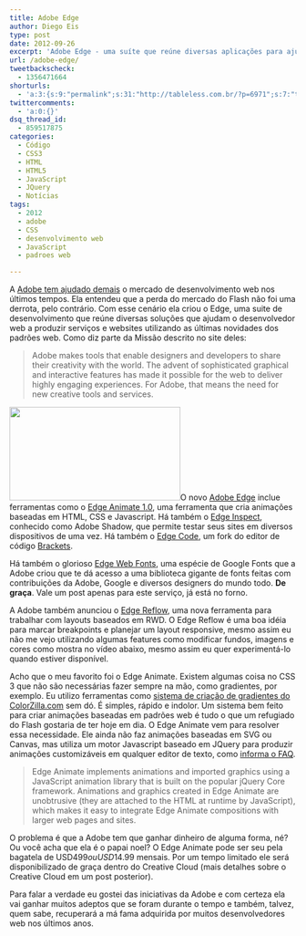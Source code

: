```yaml
---
title: Adobe Edge
author: Diego Eis
type: post
date: 2012-09-26
excerpt: 'Adobe Edge - uma suíte que reúne diversas aplicações para ajudar os desenvolvedores web.'
url: /adobe-edge/
tweetbackscheck:
  - 1356471664
shorturls:
  - 'a:3:{s:9:"permalink";s:31:"http://tableless.com.br/?p=6971";s:7:"tinyurl";s:26:"http://tinyurl.com/8oftcxd";s:4:"isgd";s:19:"http://is.gd/5CbbO7";}'
twittercomments:
  - 'a:0:{}'
dsq_thread_id:
  - 859517875
categories:
  - Código
  - CSS3
  - HTML
  - HTML5
  - JavaScript
  - JQuery
  - Notícias
tags:
  - 2012
  - adobe
  - CSS
  - desenvolvimento web
  - JavaScript
  - padroes web

---
```

A [Adobe tem ajudado demais][1] o mercado de desenvolvimento web nos últimos tempos. Ela entendeu que a perda do mercado do Flash não foi uma derrota, pelo contrário. Com esse cenário ela criou o Edge, uma suite de desenvolvimento que reúne diversas soluções que ajudam o desenvolvedor web a produzir serviços e websites utilizando as últimas novidades dos padrões web. Como diz parte da Missão descrito no site deles:

> Adobe makes tools that enable designers and developers to share their creativity with the world. The advent of sophisticated graphical and interactive features has made it possible for the web to deliver highly engaging experiences. For Adobe, that means the need for new creative tools and services.

 <img src="http://tableless.com.br/uploads/2012/09/edge_reflow_hero-300x164.png" alt="" title="edge_reflow_hero" width="300" height="164" class="alignleft size-medium wp-image-6972" srcset="uploads/2012/09/edge_reflow_hero-300x164.png 300w, uploads/2012/09/edge_reflow_hero.png 900w" sizes="(max-width: 300px) 100vw, 300px" />O novo <a href="http://html.adobe.com/edge/" title="Ferramentas para Desenvolvedores Web" target="_blank">Adobe Edge</a> inclue ferramentas como o <a href="http://html.adobe.com/edge/animate/" title="Animações com CSS e Javascript" target="_blank">Edge Animate 1.0</a>, uma ferramenta que cria animações baseadas em HTML, CSS e Javascript. Há também o <a href="http://html.adobe.com/edge/inspect/" title="Teste seu código" target="_blank">Edge Inspect</a>, conhecido como Adobe Shadow, que permite testar seus sites em diversos dispositivos de uma vez. Há também o <a href="http://html.adobe.com/edge/code/" target="_blank">Edge Code</a>, um fork do editor de código <a href="https://github.com/adobe/brackets" target="_blank">Brackets</a>.

Há também o glorioso [Edge Web Fonts][2], uma espécie de Google Fonts que a Adobe criou que te dá acesso a uma biblioteca gigante de fonts feitas com contribuições da Adobe, Google e diversos designers do mundo todo. **De graça**. Vale um post apenas para este serviço, já está no forno.

A Adobe também anunciou o <a href="http://html.adobe.com/edge/reflow/" target="_blank">Edge Reflow</a>, uma nova ferramenta para trabalhar com layouts baseados em RWD. O Edge Reflow é uma boa idéia para marcar breakpoints e planejar um layout responsive, mesmo assim eu não me vejo utilizando algumas features como modificar fundos, imagens e cores como mostra no vídeo abaixo, mesmo assim eu quer experimentá-lo quando estiver disponível.



Acho que o meu favorito foi o Edge Animate. Existem algumas coisa no CSS 3 que não são necessárias fazer sempre na mão, como gradientes, por exemplo. Eu utilizo ferramentas como <a href="http://www.colorzilla.com/gradient-editor/" target="_blank">sistema de criação de gradientes do ColorZilla.com</a> sem dó. É simples, rápido e indolor. Um sistema bem feito para criar animações baseadas em padrões web é tudo o que um refugiado do Flash gostaria de ter hoje em dia. O Edge Animate vem para resolver essa necessidade. Ele ainda não faz animações baseadas em SVG ou Canvas, mas utiliza um motor Javascript baseado em JQuery para produzir animações customizáveis em qualquer editor de texto, como <a href="http://html.adobe.com/edge/animate/faq.html" target="_blank">informa o FAQ</a>.

> Edge Animate implements animations and imported graphics using a JavaScript animation library that is built on the popular jQuery Core framework. Animations and graphics created in Edge Animate are unobtrusive (they are attached to the HTML at runtime by JavaScript), which makes it easy to integrate Edge Animate compositions with larger web pages and sites.

O problema é que a Adobe tem que ganhar dinheiro de alguma forma, né? Ou você acha que ela é o papai noel? O Edge Animate pode ser seu pela bagatela de USD$499 ou USD$14.99 mensais. Por um tempo limitado ele será disponibilizado de graça dentro do Creative Cloud (mais detalhes sobre o Creative Cloud em um post posterior).

Para falar a verdade eu gostei das iniciativas da Adobe e com certeza ela vai ganhar muitos adeptos que se foram durante o tempo e também, talvez, quem sabe, recuperará a má fama adquirida por muitos desenvolvedores web nos últimos anos.

 [1]: http://tableless.com.br/adobe-e-os-padroes-web/
 [2]: http://html.adobe.com/edge/webfonts/